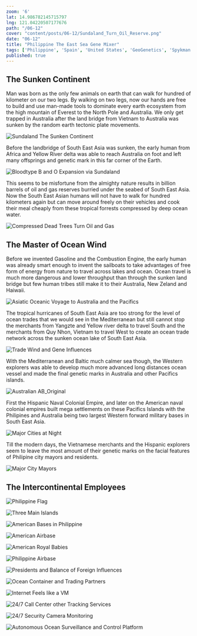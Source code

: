 ```yaml
---
zoom: '6'
lat: 14.986782145715797
lng: 121.04220507177676
path: "/06-12"
cover: "content/posts/06-12/Sundaland_Turn_Oil_Reserve.png"
date: "06-12"
title: "Philippine The East Sea Gene Mixer"
tags: ['Philippine', 'Spain', 'United States', 'GeoGenetics', 'Spykman World', 'Nicholas Spykman'] 
published: true
---
```

## The Sunken Continent

Man was born as the only few animals on earth that can walk for hundred of kilometer on our two legs. By walking on two legs, now our hands are free to build and use man-made tools to dominate every earth ecosystem from the high mountain of Everest to the North Pole and Australia. We only get trapped in Australia after the land bridge from Vietnam to Australia was sunken by the random earth tectonic plate movements.

![Sundaland The Sunken Continent](https://storage.googleapis.com/spykman-world/The%20Sunken%20Sundaland.png)

Before the landbridge of South East Asia was sunken, the early human from Africa and Yellow River delta was able to reach Australia on foot and left many offsprings and genetic mark in this far corner of the Earth. 

![Bloodtype B and O Expansion via Sundaland](https://storage.googleapis.com/spykman-world/Blood%20Type%20B%20%20and%20O%20Expansion%20via%20Sundaland.png)

This seems to be misfortune from the almighty nature results in billion barrels of oil and gas reserves burried under the seabed of South East Asia. Now the South East Asian humans will not have to walk for hundred kilometers again but can move around freely on their vehicles and cook their meal cheaply from these tropical forrests compressed by deep ocean water.

![Compressed Dead Trees Turn Oil and Gas](https://storage.googleapis.com/spykman-world/Compressed%20Dead%20Trees%20Turn%20OIL%20and%20GAS.png)

## The Master of Ocean Wind

Before we invented Gasoline and the Combustion Engine, the early human was already smart enough to invent the sailboats to take advantages of free form of energy from nature to travel across lakes and ocean. Ocean travel is much more dangerous and lower throughput than through the sunken land bridge but few human tribes still make it to their Australia, New Zeland and Haiwaii. 

![Asiatic Oceanic Voyage to Australia and the Pacifics](https://storage.googleapis.com/spykman-world/Australian_Aboriginal_Sail_Boat.png)

The tropical hurricanes of South East Asia are too strong for the level of ocean trades that we would see in the Mediterranean but still cannot stop the merchants from Yangzte and Yellow river delta to travel South and the merchants from Quy Nhon, Vietnam to travel West to create an ocean trade network across the sunken ocean lake of South East Asia. 

![Trade Wind and Gene Influences](https://storage.googleapis.com/spykman-world/Trade%20Wind%20and%20Gene%20Influence.png)

With the Mediterranean and Baltic much calmer sea though, the Western explorers was able to develop much more advanced long distances ocean vessel and made the final genetic marks in Australia and other Pacifics islands.

![Australian AB_Original](https://storage.googleapis.com/spykman-world/Australian%20AB_Original.png)

First the Hispanic Naval Colonial Empire, and later on the American naval colonial empires built mega settlements on these Pacifics Islands with the Philipines and Australia being two largest Western forward military bases in South East Asia.

![Major Cities at Night](https://storage.googleapis.com/spykman-world/Large%20Metros.png)

Till the modern days, the Vietnamese merchants and the Hispanic explorers seem to leave the most amount of their genetic marks on the facial features of Philipine city mayors and residents.

![Major City Mayors](https://storage.googleapis.com/spykman-world/Philippine%20City%20Mayors.png)

## The Intercontinental Employees

![Philippine Flag](https://storage.googleapis.com/spykman-world/Philippine%20FLag.png)

![Three Main Islands](https://storage.googleapis.com/spykman-world/Main%20Island%20and%20Major%20Cities.png)

![American Bases in Philippine](https://storage.googleapis.com/spykman-world/US-Bases-in-Philippine.png)

![American Airbase](https://storage.googleapis.com/spykman-world/American%20Airbase.png)

![American Royal Babies](https://storage.googleapis.com/spykman-world/American%20Royal%20Babies.png)

![Philippine Airbase](https://storage.googleapis.com/spykman-world/Philippine%20Airbase.png)

![Presidents and Balance of Foreign Influences](https://storage.googleapis.com/spykman-world/Philippine%20Presidents.png)

![Ocean Container and Trading Partners](https://storage.googleapis.com/spykman-world/Ocean%20Container%20and%20Trade%20Influence.png)

![Internet Feels like a VM](https://storage.googleapis.com/spykman-world/Internet%20Feels%20like%20a%20VM.png)

![24/7 Call Center other Tracking Services](https://storage.googleapis.com/spykman-world/24_7_Call_Center_other_Tracking_services.png)

![24/7 Security Camera Monitoring](https://storage.googleapis.com/spykman-world/24_7_Security_Monitoring.jpg)

![Autonomous Ocean Surveillance and Control Platform](https://storage.googleapis.com/spykman-world/OCEAN%20SURVEILLANCE%20and%20CONTROL%20Platform.png)